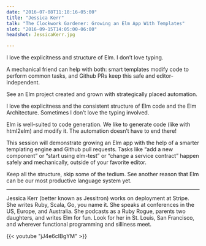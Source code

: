 ```yaml
---
date: "2016-07-08T11:18:16-05:00"
title: "Jessica Kerr"
talk: "The Clockwork Gardener: Growing an Elm App With Templates"
slot: "2016-09-15T14:05:00-06:00"
headshot: JessicaKerr.jpg

---
```


I love the explicitness and structure of Elm. I don’t love typing.

A mechanical friend can help with both: smart templates modify code to perform
common tasks, and Github PRs keep this safe and editor-independent.

See an Elm project created and grown with strategically placed automation.

<!--more-->

I love the explicitness and the consistent structure of Elm code and the Elm
Architecture. Sometimes I don’t love the typing involved.

Elm is well-suited to code generation. We like to generate code (like with
html2elm) and modify it. The automation doesn’t have to end there!

This session will demonstrate growing an Elm app with the help of a smarter
templating engine and Github pull requests. Tasks like “add a new component” or
“start using elm-test” or “change a service contract” happen safely and
mechanically, outside of your favorite editor.

Keep all the structure, skip some of the tedium. See another reason that Elm can
be our most productive language system yet.

---

Jessica Kerr (better known as Jessitron) works on deployment at Stripe. She
writes Ruby, Scala, Go, you name it. She speaks at conferences in the US,
Europe, and Australia. She podcasts as a Ruby Rogue, parents two daughters, and
writes Elm for fun. Look for her in St. Louis, San Francisco, and wherever
functional programming and silliness meet.

{{< youtube "jJ4e6cIBgYM" >}}

